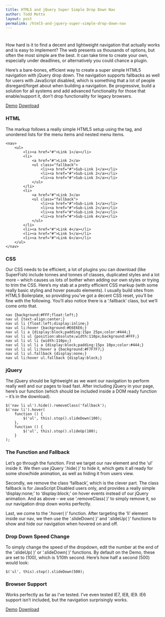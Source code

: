 ```yaml
---
title: HTML5 and jQuery Super Simple Drop Down Nav
author: Todd Motto
layout: post
permalink: /html5-and-jquery-super-simple-drop-down-nav
---
```

# 

How hard is it to find a decent and lightweight navigation that actually works and is easy to implement? The web presents us thousands of options, but often the most simple are the best. It can take time to create your own, especially under deadlines, or alternatively you could chance a plugin.

Here’s a bare-bones, efficient way to create a super simple HTML5 navigation with jQuery drop down. The navigation supports fallbacks as well for users with JavaScript disabled, which is something that a lot of people disregard/forget about when building a navigation. Be progressive, build a solution for all systems and add advanced functionality for those that enable/support it, don’t drop functionality for legacy browsers.

<div class="download-box">
	<a href="//toddmotto.com/labs/html5-jquery-nav" onclick="_gaq.push(['_trackEvent', 'Click', 'HTML5 jQuery Nav Demo', 'HTML5 jQuery Nav Demo Button']);">Demo</a>
	<a href="//toddmotto.com/labs/html5-jquery-nav/html5-jquery-nav.zip" onclick="_gaq.push(['_trackEvent', 'Click', 'HTML5 jQuery Nav Download', 'HTML5 jQuery Nav Download Button']);">Download</a>
</div>

### HTML

The markup follows a really simple HTML5 setup using the  tag, and unordered lists for the menu items and nested menu items.

    <nav>
		<ul>
			<li><a href="#">Link 1</a></li>
			<li>
				<a href="#">Link 2</a>
				<ul class="fallback">
					<li><a href="#">Sub-Link 1</a></li>
					<li><a href="#">Sub-Link 2</a></li>
					<li><a href="#">Sub-Link 3</a></li>
				</ul>
			</li>
			<li>
				<a href="#">Link 3</a>
				<ul class="fallback">
					<li><a href="#">Sub-Link 1</a></li>
					<li><a href="#">Sub-Link 2</a></li>
					<li><a href="#">Sub-Link 3</a></li>
					<li><a href="#">Sub-Link 4</a></li>
				</ul>
			</li>
			<li><a href="#">Link 4</a></li>
			<li><a href="#">Link 5</a></li>
			<li><a href="#">Link 6</a></li>
		</ul>
	</nav>

### CSS

Our CSS needs to be efficient, a lot of plugins you can download (like SuperFish) include tonnes and tonnes of classes, duplicated styles and a lot more – which causes us lots of bother when adding our own styles or trying to trim the CSS. Here’s my stab at a pretty efficient CSS markup (with some really basic styling and hover pseudo elements). I usually build sites from HTML5 Boilerplate, so providing you’ve got a decent CSS reset, you’ll be fine with the following. You’ll also notice there is a ‘.fallback’ class, but we’ll come onto that.

    nav {background:#FFF;float:left;}
    nav ul {text-align:center;}
    nav ul li {float:left;display:inline;}
    nav ul li:hover {background:#E6E6E6;}
    nav ul li a {display:block;padding:15px 25px;color:#444;}
    nav ul li ul {position:absolute;width:110px;background:#FFF;}
    nav ul li ul li {width:110px;}
    nav ul li ul li a {display:block;padding:15px 10px;color:#444;}
    nav ul li ul li:hover a {background:#F7F7F7;}
    nav ul li ul.fallback {display:none;}
    nav ul li:hover ul.fallback {display:block;}
    

### jQuery

The jQuery should be lightweight as we want our navigation to perform really well and our pages to load fast. After including jQuery in your page, here’s our function (which should be included inside a DOM ready function – it’s in the download).

    $('nav li ul').hide().removeClass('fallback');
    $('nav li').hover(
    	function () {
    		$('ul', this).stop().slideDown(100);
    	},
    	function () {
    		$('ul', this).stop().slideUp(100);
    	}
    );
    

### The Function and Fallback

Let’s go through the function. First we target our nav element and the ‘ul’ inside it. We then use jQuery ‘.hide( )’ to hide it, which gets it all ready for some show/hide animation, as well as hiding it from users view.

Secondly, we remove the class ‘fallback’, which is the clever part. The class fallback is for JavaScript Disabled users only, and provides a really simple ‘display:none;’ to ‘display:block;’ on hover events instead of our jQuery animation. And as above – we use ‘.removeClass( )’ to simply remove it, so our navigation drop down works perfectly.

Last, we come to the ‘.hover( )’ function. After targeting the ‘li’ element inside our nav, we then use the ‘.slideDown( )’ and ‘.slideUp( )’ functions to show and hide our navigation when hovered on and off.

### Drop Down Speed Change

To simply change the speed of the dropdown, edit the number at the end of the ‘.slideUp( )’ or ‘.slideDown( )’ functions. By default on the Demo, these are set to (100), which is 1/10th second. Here’s how half a second (500) would look:

    $('ul', this).stop().slideDown(500);
    

### Browser Support

Works perfectly as far as I’ve tested. I’ve even tested IE7, IE8, IE9. IE6 support isn’t included, but the navigation surprisingly works.

<div class="download-box">
	<a href="//toddmotto.com/labs/html5-jquery-nav" onclick="_gaq.push(['_trackEvent', 'Click', 'HTML5 jQuery Nav Demo', 'HTML5 jQuery Nav Demo Button']);">Demo</a>
	<a href="//toddmotto.com/labs/html5-jquery-nav/html5-jquery-nav.zip" onclick="_gaq.push(['_trackEvent', 'Click', 'HTML5 jQuery Nav Download', 'HTML5 jQuery Nav Download Button']);">Download</a>
</div>